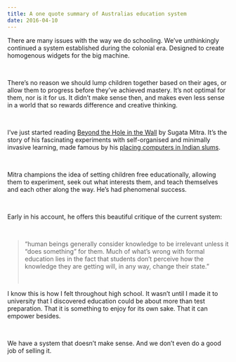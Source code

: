 ```yaml
---
title: A one quote summary of Australias education system
date: 2016-04-10
---
```


<!--kg-card-begin: html--><p>There are many issues with the way we do schooling. We’ve unthinkingly continued a system established during the colonial era. Designed to create homogenous widgets for the big machine.</p><br>
<p>There’s no reason we should lump children together based on their ages, or allow them to progress before they’ve achieved mastery. It’s not optimal for them, nor is it for us. It didn’t make sense then, and makes even less sense in a world that so rewards difference and creative thinking.</p><br>
<p>I’ve just started reading <a href="http://amzn.to/1qBqPw6">Beyond the Hole in the Wall</a> by Sugata Mitra. It’s the story of his fascinating experiments with self-organised and minimally invasive learning, made famous by his <a href="https://en.m.wikipedia.org/wiki/Minimally_invasive_education">placing computers in Indian slums</a>.</p><br>
<p>Mitra champions the idea of setting children free educationally, allowing them to experiment, seek out what interests them, and teach themselves and each other along the way. He’s had phenomenal success.</p><br>
<p>Early in his account, he offers this beautiful critique of the current system:</p><br>
<blockquote>
<p>“human beings generally consider knowledge to be irrelevant unless it “does something” for them. Much of what’s wrong with formal education lies in the fact that students don’t perceive how the knowledge they are getting will, in any way, change their state.”</p><br>
</blockquote>
<p>I know this is how I felt throughout high school. It wasn’t until I made it to university that I discovered education could be about more than test preparation. That it is something to enjoy for its own sake. That it can empower besides.</p><br>
<p>We have a system that doesn’t make sense. And we don’t even do a good job of selling it.</p><br>
<!--kg-card-end: html-->